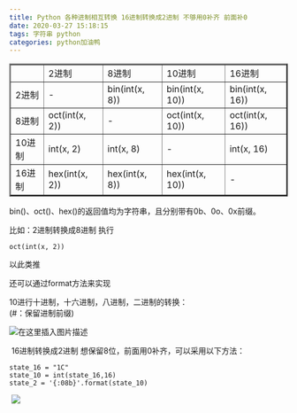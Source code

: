 ```yaml
---
title: Python 各种进制相互转换 16进制转换成2进制 不够用0补齐 前面补0
date: 2020-03-27 15:18:15
tags: 字符串 python
categories: python加油鸭
---
```


<!--more-->

<table border="2" cellpadding="2" cellspacing="2"><tbody><tr><td>&nbsp;</td><td>2进制</td><td>8进制</td><td>10进制</td><td>16进制</td></tr><tr><td>2进制</td><td>-</td><td>bin(int(x, 8))</td><td>bin(int(x, 10))</td><td>bin(int(x, 16))</td></tr><tr><td>8进制</td><td>oct(int(x, 2))</td><td>-</td><td>oct(int(x, 10))</td><td>oct(int(x, 16))</td></tr><tr><td>10进制</td><td>int(x, 2)</td><td>int(x, 8)</td><td>-</td><td>int(x, 16)</td></tr><tr><td>16进制</td><td>hex(int(x, 2))</td><td>hex(int(x, 8))</td><td>hex(int(x, 10))</td><td>-</td></tr></tbody></table>

bin\(\)、oct\(\)、hex\(\)的返回值均为字符串，且分别带有0b、0o、0x前缀。

比如：2进制转换成8进制 执行

```
oct(int(x, 2))  
```

以此类推

还可以通过format方法来实现

10进行十进制，十六进制，八进制，二进制的转换：  
\(#：保留进制前缀\)

![在这里插入图片描述](https://img-blog.csdnimg.cn/20190518151155582.png)

 16进制转换成2进制 想保留8位，前面用0补齐，可以采用以下方法：

```
state_16 = "1C"
state_10 = int(state_16,16)
state_2 = '{:08b}'.format(state_10)
```

 ![](https://img-blog.csdnimg.cn/20200327153344141.png)